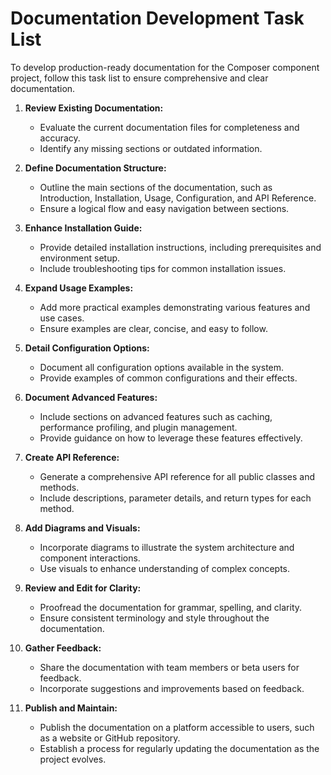 # Documentation Development Task List

To develop production-ready documentation for the Composer component project, follow this task list to ensure comprehensive and clear documentation.

1. **Review Existing Documentation:**
   - Evaluate the current documentation files for completeness and accuracy.
   - Identify any missing sections or outdated information.

2. **Define Documentation Structure:**
   - Outline the main sections of the documentation, such as Introduction, Installation, Usage, Configuration, and API Reference.
   - Ensure a logical flow and easy navigation between sections.

3. **Enhance Installation Guide:**
   - Provide detailed installation instructions, including prerequisites and environment setup.
   - Include troubleshooting tips for common installation issues.

4. **Expand Usage Examples:**
   - Add more practical examples demonstrating various features and use cases.
   - Ensure examples are clear, concise, and easy to follow.

5. **Detail Configuration Options:**
   - Document all configuration options available in the system.
   - Provide examples of common configurations and their effects.

6. **Document Advanced Features:**
   - Include sections on advanced features such as caching, performance profiling, and plugin management.
   - Provide guidance on how to leverage these features effectively.

7. **Create API Reference:**
   - Generate a comprehensive API reference for all public classes and methods.
   - Include descriptions, parameter details, and return types for each method.

8. **Add Diagrams and Visuals:**
   - Incorporate diagrams to illustrate the system architecture and component interactions.
   - Use visuals to enhance understanding of complex concepts.

9. **Review and Edit for Clarity:**
   - Proofread the documentation for grammar, spelling, and clarity.
   - Ensure consistent terminology and style throughout the documentation.

10. **Gather Feedback:**
    - Share the documentation with team members or beta users for feedback.
    - Incorporate suggestions and improvements based on feedback.

11. **Publish and Maintain:**
    - Publish the documentation on a platform accessible to users, such as a website or GitHub repository.
    - Establish a process for regularly updating the documentation as the project evolves.

